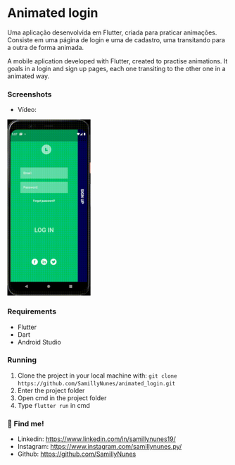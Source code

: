 # Animated login
Uma aplicação desenvolvida em Flutter, criada para praticar animações. Consiste em uma página de login e uma de cadastro, uma transitando para a outra de forma animada.

A mobile aplication developed with Flutter, created to practise animations. It goals in a login and sign up pages, each one transiting to the other one in a animated way.

### Screenshots
- Vídeo:
<img src="https://github.com/SamillyNunes/animated_login/blob/main/assets/readme/animated-login.gif" height="400px">

### Requirements
- Flutter
- Dart
- Android Studio

### Running
1. Clone the project in your local machine with: `git clone https://github.com/SamillyNunes/animated_login.git`
2. Enter the project folder
3. Open cmd in the project folder
3. Type `flutter run` in cmd

### 📌 Find me!
- Linkedin: https://www.linkedin.com/in/samillynunes19/
- Instagram: https://www.instagram.com/samillynunes.py/
- Github: https://github.com/SamillyNunes
